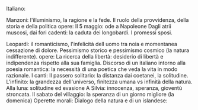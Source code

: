 Italiano:

Manzoni: l'illuminismo, la ragione e la fede. Il ruolo della provvidenza, della storia e della politica
		opere: 
			Il 5 maggio: ode a Napoleone
			Dagli atrii muscosi, dai fori cadenti: la caduta dei longobardi.
			I promessi sposi.

Leopardi: il romanticismo, l'infelicità dell uomo tra noia e momentanea cessazione di dolore. Pessimismo storico e pessimismo cosmico (la natura indifferente).
		opere:
			La ricerca della libertà: desiderio di libertà e indipendenza rispetto alla sua famiglia.
			Discorso di un italiano intorno alla poesia romantica: la necessità di una poetica che veda la vita in modo razionale.
			I canti:
				Il passero solitario: la distanza dai coetanei, la solitudine.
				L'infinito: la grandezza dell'universo, finitezza umana vs infinità della natura.
				Alla luna: solitudine ed evasione
				A Silvia: innocenza, speranza, gioventù stroncata.
				Il sabato del villaggio: la speranza di un giorno migliore (la domenica)
			Operette morali:
				Dialogo della natura e di un islandese: 